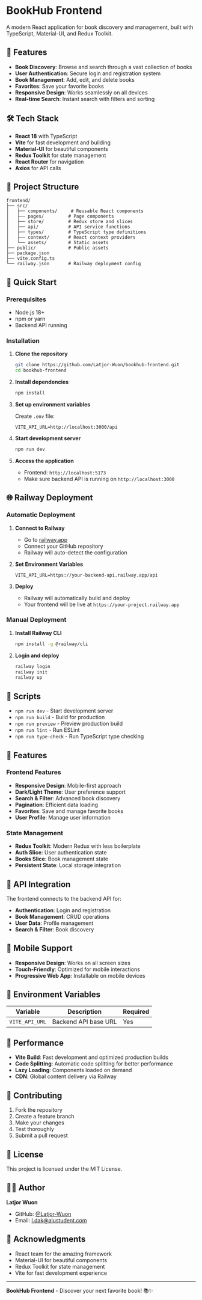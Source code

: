 # BookHub Frontend

A modern React application for book discovery and management, built with TypeScript, Material-UI, and Redux Toolkit.

## 🚀 Features

- **Book Discovery**: Browse and search through a vast collection of books
- **User Authentication**: Secure login and registration system
- **Book Management**: Add, edit, and delete books
- **Favorites**: Save your favorite books
- **Responsive Design**: Works seamlessly on all devices
- **Real-time Search**: Instant search with filters and sorting

## 🛠️ Tech Stack

- **React 18** with TypeScript
- **Vite** for fast development and building
- **Material-UI** for beautiful components
- **Redux Toolkit** for state management
- **React Router** for navigation
- **Axios** for API calls

## 📁 Project Structure

```
frontend/
├── src/
│   ├── components/     # Reusable React components
│   ├── pages/         # Page components
│   ├── store/         # Redux store and slices
│   ├── api/           # API service functions
│   ├── types/         # TypeScript type definitions
│   ├── context/       # React context providers
│   └── assets/        # Static assets
├── public/            # Public assets
├── package.json
├── vite.config.ts
└── railway.json       # Railway deployment config
```

## 🚀 Quick Start

### Prerequisites
- Node.js 18+
- npm or yarn
- Backend API running

### Installation

1. **Clone the repository**
   ```bash
   git clone https://github.com/Latjor-Wuon/bookhub-frontend.git
   cd bookhub-frontend
   ```

2. **Install dependencies**
   ```bash
   npm install
   ```

3. **Set up environment variables**
   
   Create `.env` file:
   ```env
   VITE_API_URL=http://localhost:3000/api
   ```

4. **Start development server**
   ```bash
   npm run dev
   ```

5. **Access the application**
   - Frontend: `http://localhost:5173`
   - Make sure backend API is running on `http://localhost:3000`

## 🌐 Railway Deployment

### Automatic Deployment

1. **Connect to Railway**
   - Go to [railway.app](https://railway.app)
   - Connect your GitHub repository
   - Railway will auto-detect the configuration

2. **Set Environment Variables**
   ```
   VITE_API_URL=https://your-backend-api.railway.app/api
   ```

3. **Deploy**
   - Railway will automatically build and deploy
   - Your frontend will be live at `https://your-project.railway.app`

### Manual Deployment

1. **Install Railway CLI**
   ```bash
   npm install -g @railway/cli
   ```

2. **Login and deploy**
   ```bash
   railway login
   railway init
   railway up
   ```

## 🔧 Scripts

- `npm run dev` - Start development server
- `npm run build` - Build for production
- `npm run preview` - Preview production build
- `npm run lint` - Run ESLint
- `npm run type-check` - Run TypeScript type checking

## 🎨 Features

### Frontend Features
- **Responsive Design**: Mobile-first approach
- **Dark/Light Theme**: User preference support
- **Search & Filter**: Advanced book discovery
- **Pagination**: Efficient data loading
- **Favorites**: Save and manage favorite books
- **User Profile**: Manage user information

### State Management
- **Redux Toolkit**: Modern Redux with less boilerplate
- **Auth Slice**: User authentication state
- **Books Slice**: Book management state
- **Persistent State**: Local storage integration

## 🔗 API Integration

The frontend connects to the backend API for:
- **Authentication**: Login and registration
- **Book Management**: CRUD operations
- **User Data**: Profile management
- **Search & Filter**: Book discovery

## 📱 Mobile Support

- **Responsive Design**: Works on all screen sizes
- **Touch-Friendly**: Optimized for mobile interactions
- **Progressive Web App**: Installable on mobile devices

## 🎯 Environment Variables

| Variable | Description | Required |
|----------|-------------|----------|
| `VITE_API_URL` | Backend API base URL | Yes |

## 🚀 Performance

- **Vite Build**: Fast development and optimized production builds
- **Code Splitting**: Automatic code splitting for better performance
- **Lazy Loading**: Components loaded on demand
- **CDN**: Global content delivery via Railway

## 🤝 Contributing

1. Fork the repository
2. Create a feature branch
3. Make your changes
4. Test thoroughly
5. Submit a pull request

## 📄 License

This project is licensed under the MIT License.

## 👨‍💻 Author

**Latjor Wuon**
- GitHub: [@Latjor-Wuon](https://github.com/Latjor-Wuon)
- Email: l.dak@alustudent.com

## 🙏 Acknowledgments

- React team for the amazing framework
- Material-UI for beautiful components
- Redux Toolkit for state management
- Vite for fast development experience

---

**BookHub Frontend** - Discover your next favorite book! 📚✨
